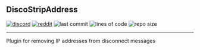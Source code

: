 ## DiscoStripAddress

[![discord](https://img.shields.io/discord/843551077759844362?logo=discord)](https://discord.gg/7tW8ZAtGr5)
[![reddit](https://img.shields.io/reddit/subreddit-subscribers/0b0t)](https://old.reddit.com/r/0b0t/)
![last commit](https://img.shields.io/github/last-commit/zeroBzeroT/DiscoStripAddress)
![lines of code](https://tokei.rs/b1/github/zeroBzeroT/DiscoStripAddress)
![repo size](https://img.shields.io/github/languages/code-size/zeroBzeroT/DiscoStripAddress.svg?label=repo%20size)

---

Plugin for removing IP addresses from disconnect messages
